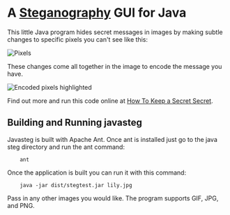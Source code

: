 A [Steganography](http://en.wikipedia.org/wiki/Steganography) GUI for Java
==================================================

This little Java program hides secret messages in images by making subtle changes to specific pixels you can't see like this:

![Pixels](https://raw.github.com/zgrossbart/javasteg/master/pixels.gif)

These changes come all together in the image to encode the message you have.

![Encoded pixels highlighted](https://raw.github.com/zgrossbart/javasteg/master/blue_pix.jpg)

Find out more and run this code online at [How To Keep a Secret Secret](http://www.zackgrossbart.com/hackito/secret-secret).


Building and Running javasteg
--------------------------------------

Javasteg is built with Apache Ant.  Once ant is installed just go 
to the java steg directory and run the ant command:

<pre><code>    ant
</code></pre>
        
Once the application is built you can run it with this command:

<pre><code>    java -jar dist/stegtest.jar lily.jpg
</code></pre>
    
Pass in any other images you would like.  The program supports GIF,
JPG, and PNG.
